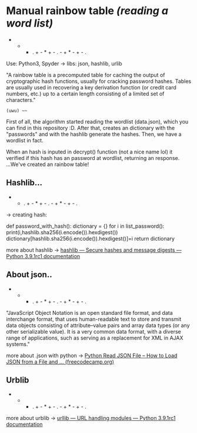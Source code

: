 #  Manual rainbow table *(reading a word list)*
* + - . + - * + - . - + * - + - . 

Use: Python3, Spyder
	-> libs: json, hashlib, urlib

"A rainbow table is a precomputed table for caching the output of cryptographic hash functions, usually for cracking password hashes. Tables are usually used in recovering a key derivation function (or credit card numbers, etc.) up to a certain length consisting of a limited set of characters."

    (uwu) ~~ 


First of all, the algorithm started reading the wordlist (data.json), which you can find in this repository :D. After that, creates an dictionary with the "passwords" and with the hashlib generate the hashes. Then, we have a wordlist in fact.

When an hash is inputed in decrypt() function (not a nice name lol) it verified if this hash has an password at wordlist, returning an response. ...We've created an rainbow table!


## Hashlib...
 + - . + - * + - . - + * - + - . 

 -> creating hash:
 
def password_with_hash():
   dictionary = {}
   for i in list_password():
       print(i,hashlib.sha256(i.encode()).hexdigest())
       dictionary[hashlib.sha256(i.encode()).hexdigest()]=i
   return dictionary
 
 more about hashlib -> [hashlib — Secure hashes and message digests — Python 3.9.1rc1 documentation](https://docs.python.org/3/library/hashlib.html)

## About json.. 
* + - . + - * + - . - + * - + - . 

"JavaScript Object Notation is an open standard file format, and data interchange format, that uses human-readable text to store and transmit data objects consisting of attribute–value pairs and array data types (or any other serializable value). It is a very common data format, with a diverse range of applications, such as serving as a replacement for XML in AJAX systems."

more about .json with python -> [Python Read JSON File – How to Load JSON from a File and ... (freecodecamp.org)](https://www.freecodecamp.org/news/python-read-json-file-how-to-load-json-from-a-file-and-parse-dumps/#:~:text=JSON%20is%20a%20file%20format%20used%20to%20represent,and%20use%20the%20data%20in%20our%20program%20directly.)


## Urblib

* + - . + - * + - . - + * - + - . 


 more about urblib -> [urllib — URL handling modules — Python 3.9.1rc1 documentation](https://docs.python.org/3/library/urllib.html)